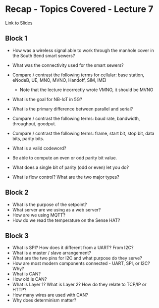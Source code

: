 # Recap - Topics Covered - Lecture 7

[Link to Slides](https://canvas.nd.edu/files/3757912/download?download_frd=1)

## Block 1 

* How was a wireless signal able to work through the manhole cover in the South Bend smart sewers?
* What was the connectivity used for the smart sewers?
* Compare / contrast the following terms for cellular: base station, eNodeB, UE, MNO, MVNO, Handoff, SIM, IMEI
   * Note that the lecture incorrectly wrote VMNO, it should be MVNO
* What is the goal for NB-IoT in 5G?

* What is the primary difference between parallel and serial?
* Compare / contrast the following terms: baud rate, bandwidth, throughput, goodput.
* Compare / contrast the following terms: frame, start bit, stop bit, data bits, parity bits. 
* What is a valid codeword?
* Be able to compute an even or odd parity bit value.
* What does a single bit of parity (odd or even) let you do?
* What is flow control? What are the two major types?

## Block 2

* What is the purpose of the setpoint?
* What server are we using as a web server?
* How are we using MQTT?
* How do we read the temperature on the Sense HAT?

## Block 3

* What is SPI? How does it different from a UART? From I2C?
* What is a master / slave arrangement?
* What are the two pins for I2C and what purpose do they serve?
* How are most modern components connected - UART, SPI, or I2C? Why?
* What is CAN?
* How old is CAN?
* What is Layer 1? What is Layer 2?  How do they relate to TCP/IP or HTTP?
* How many wires are used with CAN?
* Why does determinism matter?